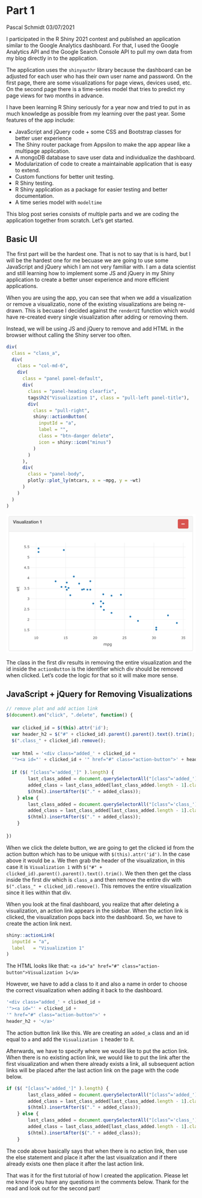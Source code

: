 Part 1
================
Pascal Schmidt
03/07/2021

I participated in the R Shiny 2021 contest and published an application
similar to the Google Analytics dashboard. For that, I used the Google
Analytics API and the Google Search Console API to pull my own data
from my blog directly in to the application.

The application uses the `shinyauthr` library because the dashboard can
be adjusted for each user who has their own user name and password. On
the first page, there are some visualizations for page views, devices
used, etc. On the second page there is a time-series model that tries to
predict my page views for two months in advance.

I have been learning R Shiny seriously for a year now and tried to put
in as much knowledge as possible from my learning over the past year.
Some features of the app include:

-   JavaScript and jQuery code + some CSS and Bootstrap classes for
    better user experience
-   The Shiny router package from Appsilon to make the app appear like a
    multipage application.
-   A mongoDB database to save user data and individualize the
    dashboard.
-   Modularization of code to create a maintainable application that is
    easy to extend.
-   Custom functions for better unit testing.
-   R Shiny testing.
-   R Shiny application as a package for easier testing and better
    documentation.
-   A time series model with `modeltime`

This blog post series consists of multiple parts and we are coding the
application together from scratch. Let’s get started.

## Basic UI

The first part will be the hardest one. That is not to say that is is
hard, but I will be the hardest one for me becuase we are going to use
some JavaScript and jQuery which I am not very familiar with. I am a
data scientist and still learning how to implement some JS and jQuery in
my Shiny application to create a better unser experience and more
efficient applications.

When you are using the app, you can see that when we add a visualization
or remove a visualizatio, none of the existing visualizations are being
re-drawn. This is becuase I decided against the `renderUI` function
which would have re-created every single visualization after adding or
removing them.

Instead, we will be using JS and jQuery to remove and add HTML in the
browser without calling the Shiny server too often.

``` r
div(
  class = "class_a",
  div(
    class = "col-md-6",
    div(
      class = "panel panel-default",
      div(
        class = "panel-heading clearfix",
        tags$h2("Visualization 1", class = "pull-left panel-title"),
        div(
          class = "pull-right",
          shiny::actionButton(
            inputId = "a",
            label = "",
            class = "btn-danger delete",
            icon = shiny::icon("minus")
          )
        )
      ),
      div(
        class = "panel-body",
        plotly::plot_ly(mtcars, x = ~mpg, y = ~wt)
      )
    )
  )
)
```

![Alt text](pngs/first.png)

The class in the first div results in removing the entire visualization
and the id inside the `actionButton` is the identifier which div should
be removed when clicked. Let’s code the logic for that so it will make
more sense.

## JavaScript + jQuery for Removing Visualizations

``` js
// remove plot and add action link
$(document).on("click", ".delete", function() {

  var clicked_id = $(this).attr('id');
  var header_h2 = $("#" + clicked_id).parent().parent().text().trim();
  $(".class_" + clicked_id).remove();

  var html = '<div class="added_' + clicked_id +
  '"><a id="' + clicked_id + '" href="#" class="action-button">' + header_h2 + '</a>'

  if ($( "[class^='added_']" ).length) {
        last_class_added = document.querySelectorAll("[class^='added_']");
        added_class = last_class_added[last_class_added.length - 1].className;
        $(html).insertAfter($("." + added_class));
    } else {
        last_class_added = document.querySelectorAll("[class^='class_']");
        added_class = last_class_added[last_class_added.length - 1].className;
        $(html).insertAfter($("." + added_class));
    }

})
```

When we click the delete button, we are going to get the clicked id from
the action button which has to be unique with `$(this).attr('id')`. In
the case above it would be `a`. We then grab the header of the
visualization, in this case it is `Visualization 1` with
`$("#" + clicked_id).parent().parent().text().trim()`. We then then get
the class inside the first div which is `class_a` and then remove the
entire div with `$(".class_" + clicked_id).remove()`. This removes the
entire visualization since it lies within that div.

When you look at the final dashboard, you realize that after deleting a
visualization, an action link appears in the sidebar. When the action
link is clicked, the visualization pops back into the dashboard. So, we
have to create the action link next.

``` r
shiny::actionLink(
  inputId = "a",
  label   = "Visualization 1"
)
```

The HTML looks like that:
`<a id="a" href="#" class="action-button">Visualization 1</a>`

However, we have to add a class to it and also a name in order to choose
the correct visualization when adding it back to the dashboard.

``` js
'<div class="added_' + clicked_id +
'"><a id="' + clicked_id + 
'" href="#" class="action-button">' + 
header_h2 + '</a>'
```

The action button link like this. We are creating an `added_a` class and
an id equal to `a` and add the `Visualization 1` header to it.

Afterwards, we have to specify where we would like to put the action
link. When there is no existing action link, we would like to put the
link after the first visualization and when there already exists a link,
all subsequent action links will be placed after the last action link on
the page with the code below.

``` js
if ($( "[class^='added_']" ).length) {
        last_class_added = document.querySelectorAll("[class^='added_']");
        added_class = last_class_added[last_class_added.length - 1].className;
        $(html).insertAfter($("." + added_class));
    } else {
        last_class_added = document.querySelectorAll("[class^='class_']");
        added_class = last_class_added[last_class_added.length - 1].className;
        $(html).insertAfter($("." + added_class));
    }
```

The code above basically says that when there is no action link, then
use the else statement and place it after the last visualization and if
there already exists one then place it after the last action link.

That was it for the first tutorial of how I created the application.
Please let me know if you have any questions in the comments below.
Thank for the read and look out for the second part!

